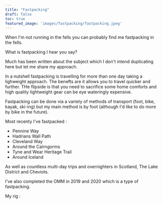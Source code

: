 ```yaml
---
title: "Fastpacking"
draft: false
toc: true
featured_image: 'images/fastpacking/fastpacking.jpeg'
---
```



When I'm not running in the fells you can probably find me fastpacking in the fells. 

What is fastpacking I hear you say? 

Much has been written about the subject which I don't intend duplicating here but let me share my approach.

In a nutshell fastpacking is travelling for more than one day taking a lighweight approach. The benefts are it allows you to travel quicker and further. THe flipside is that you need to sacrifice some home comforts and high quality lightweight gear can be eye wateringly expensive.

Fastpacking can be done via a variety of methods of transport (foot, bike, kayak, ski-ing) but my main method is by foot (although I'd like to do more by bike in the future).



Most recenty I've fastpacked :

- Pennine Way
- Hadrians Wall Path
- Cleveland Way
- Around the Cairngorms
- Tyne and Wear Heritage Trail
- Around Iceland 

As well as countless multi-day trips and overnighters in Scotland, The Lake District and Cheviots.


I've also completed the OMM in 2019 and 2020 which is a type of fastpacking.

My rig :

